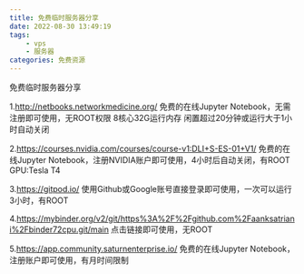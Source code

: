 ```yaml
---
title: 免费临时服务器分享
date: 2022-08-30 13:49:19
tags:
    - vps
    - 服务器
categories: 免费资源
---
```

免费临时服务器分享
<!--more-->
1.http://netbooks.networkmedicine.org/
免费的在线Jupyter Notebook，无需注册即可使用，无ROOT权限
8核心32G运行内存
闲置超过20分钟或运行大于1小时自动关闭

2.https://courses.nvidia.com/courses/course-v1:DLI+S-ES-01+V1/
免费的在线Jupyter Notebook，注册NVIDIA账户即可使用，4小时后自动关闭，有ROOT
GPU:Tesla T4

3.https://gitpod.io/
使用Github或Google账号直接登录即可使用，一次可以运行3小时，有ROOT

4.https://mybinder.org/v2/git/https%3A%2F%2Fgithub.com%2Faanksatriani%2Fbinder72cpu.git/main
点击链接即可使用，无ROOT

5.https://app.community.saturnenterprise.io/
免费的在线Jupyter Notebook，注册账户即可使用，有月时间限制


